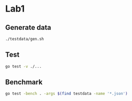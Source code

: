# Lab1

## Generate data

```bash
./testdata/gen.sh
```

## Test

```bash
go test -v ./...
```

## Benchmark

```bash
go test -bench . -args $(find testdata -name '*.json') 
```
